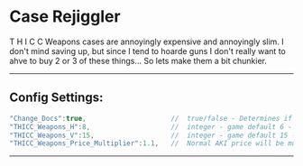# Case Rejiggler
T H I C C Weapons cases are annoyingly expensive and annoyingly slim. I don't mind saving up, but since I tend to hoarde guns I don't really want to ahve to buy 2 or 3 of these things... So lets make them a bit chunkier.

----------

<a id="configsettings"></a>
## Config Settings:
```javascript
"Change_Docs":true,                     //  true/false - Determines if the mod does anythign at all or not
"THICC_Weapons_H":8,                    //  integer - game default 6 - Set the horizontal size of the SICC pouch
"THICC_Weapons_V":15,                   //  integer - game default 15 - Set the vertical size of the THICC Weapons case.
"THICC_Weapons_Price_Multiplier":1.1,   //  Normal AKI price will be multiplied by this value, so you can rebalance //TODO-Make this actually work
```
---